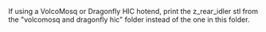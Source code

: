 If using a VolcoMosq or Dragonfly HIC hotend, print the z_rear_idler stl from the "volcomosq and dragonfly hic" folder instead of the one in this folder.